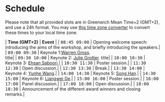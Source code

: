 
# Schedule

Please note that all provided slots are in Greenwich Mean Time+2 (GMT+2), and use a 24h format. You may use [this time zone converter](https://www.thetimezoneconverter.com) to convert these times to your local time zone.



| **Time (GMT+2)**                                          | **Event**                   |
| <span style="font-family: monospace;">08:45 09:00</span> | Opening welcome speech:  introducing the aims of the workshop, and briefly introducing the speakers.|
| <span style="font-family: monospace;">09:00 09:30</span> | Keynote 1:[Warren Gross](/speakers#warren-gross). <br /> title|
| <span style="font-family: monospace;">09:30 10:00</span>  | Keynote 2: [Julie Grollier](/speakers#julie-grollier). title|
| <span style="font-family: monospace;">10:00 10:30</span> | Keynote 3: [Ehsan Saboori](/speakers#ehsan-saboori).|
| <span style="font-family: monospace;">10:30 11:30</span> | Poster session.|
| <span style="font-family: monospace;">11:30 12:30</span> | Open discussion.|
| <span style="font-family: monospace;">12:30 13:30</span> | Break.|
| <span style="font-family: monospace;">13:30 14:00</span> | Keynote 4: [Yunhe Wang](/speakers#yunhe-wang).|
| <span style="font-family: monospace;">14:00 14:30</span> | Keynote 5: [Song Han](/speakers#song-han).|
| <span style="font-family: monospace;">14:30 15:00</span> | Keynote 6: [Liangwei Ge](/speakers#liangwei-ge).|
| <span style="font-family: monospace;">15:00 16:00</span> | Poster session.|
| <span style="font-family: monospace;">16:00 17:00</span> | Panel discussion.|
| <span style="font-family: monospace;">17:00 18:00</span> | Open discussion.|
| <span style="font-family: monospace;">18:00 18:30</span> | Announcement  of  the  different  award  winners and closing remarks.|
